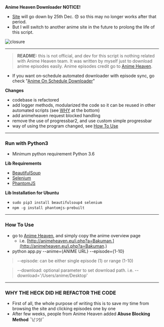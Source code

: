 **Anime Heaven Downloader**
**NOTICE!**
- [Site](https://animeheaven.eu) will go down by 25th Dec. 😞 so this may no longer works after that period.
- But I will switch to another anime site in the future to prolong the life of this script.

![closure](https://raw.githubusercontent.com/the-robot/animeheaven-downloader/master/Closure.png)

---

> **README:** this is not official, and dev for this script is nothing related with Anime Heaven team. It was written by myself  just to download anime episodes easily. Anime episodes credit go to [Anime Heaven](http://animeheaven.eu/).  

- If you want on-schedule automated downloader with episode sync, go check "[Anime On Schedule Downloader](https://github.com/the-robot/anime-onschedule-downloader)"

**Changes**
- codebase is refactored
- add logger methods, modularized the code so it can be reused in other automated scripts (see [WHY](https://github.com/the-robot/animeheaven-downloader/blob/master/README.md#why-the-heck-did-he-refactor-the-code) at the bottom)
- add animeheaven request blocked handling
- remove the use of progressbar2, and use custom simple progressbar
- way of using the program changed, see [How To Use](https://github.com/the-robot/animeheaven-downloader/blob/master/README.md#how-to-use)

---

### Run with Python3
- Minimum python requirement Python 3.6

**Lib Requirements**  
- [BeautifulSoup](https://pypi.python.org/pypi/beautifulsoup4)
- [Selenium](https://pypi.python.org/pypi/selenium)
- [PhantomJS](http://phantomjs.org/)

**Lib Installation for Ubuntu**
- `sudo pip3 install beautifulsoup4 selenium`
- `npm -g install phantomjs-prebuilt`

---

### How To Use

- go to [Anime Heaven](http://animeheaven.eu/), and simply copy the anime overview page
	- i.e. [http://animeheaven.eu/i.php?a=Bakuman.](http://animeheaven.eu/i.php?a=Bakuman.)
- python app.py --anime={ANIME URL} --episode={1-10}

> --episode: can be either single episode (1) or range (1-10)

> --download: optional parameter to set download path. i.e. --download='/Users/anime/Desktop'

---

### WHY THE HECK DID HE REFACTOR THE CODE

- First of all, the whole purpose of writing this is to save my time from browsing the site and clicking episodes one by one
- After few weeks, people from Anime Heaven added **Abuse Blocking Method** ¯\\_(ツ)_/¯
	
